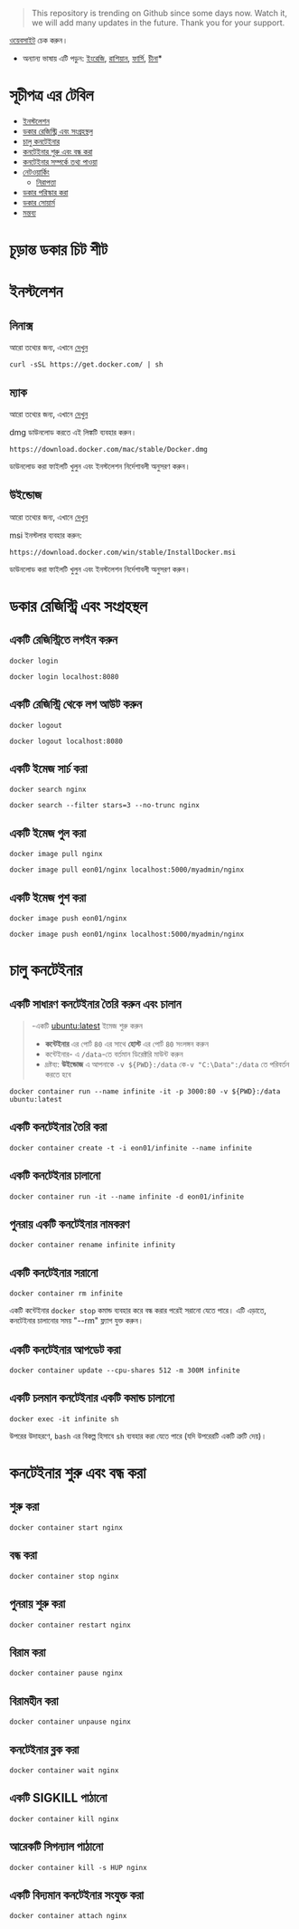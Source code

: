 > This repository is trending on Github since some days now. Watch it, we will add many updates in the future. 
> Thank you for your support.

[ওয়েবসাইট](http://dockercheatsheet.painlessdocker.com) চেক করুন।
* অন্যান্য ভাষায় এটি পড়ুন: [ইংরেজি](README.md), [রাশিয়ান](README.ru.md), [ফার্সি](README.fa.md), [চীনা](README.zh.md)*

# সূচীপত্র এর টেবিল

  * [ইনস্টলেশন](#সূচীপত্র)
  * [ডকার রেজিস্ট্রি এবং সংগ্রহস্থল](#ডকার-রেজিস্ট্রি-এবং-সংগ্রহস্থল)
  * [চালু কনটেইনার](#চালু-কনটেইনার)
  * [কনটেইনার শুরু এবং বন্ধ করা](#কনটেইনার-শুরু-এবং-বন্ধ-করা)
  * [কনটেইনার সম্পর্কে তথ্য পাওয়া](#কনটেইনার-সম্পর্কে-তথ্য-পাওয়া)
  * [নেটওয়ার্কিং](#নেটওয়ার্কিং)
    * [নিরাপত্তা](#নিরাপত্তা)
  * [ডকার পরিস্কার করা](#ডকার-পরিস্কার-করা)
  * [ডকার সোয়ার্ম](#ডকার-সোয়ার্ম)
  * [মন্তব্য](#মন্তব্য)
  
# চূড়ান্ত ডকার চিট শীট

# ইনস্টলেশন

## লিনাক্স

আরো তথ্যের জন্য, এখানে [দেখুন](https://docs.docker.com/install/#server)

```
curl -sSL https://get.docker.com/ | sh
```

## ম্যাক

আরো তথ্যের জন্য, এখানে [দেখুন](https://docs.docker.com/docker-for-mac/install/)

dmg ডাউনলোড করতে এই লিঙ্কটি ব্যবহার করুন।

```
https://download.docker.com/mac/stable/Docker.dmg
```

ডাউনলোড করা ফাইলটি খুলুন এবং ইনস্টলেশন নির্দেশাবলী অনুসরণ করুন।

## উইন্ডোজ

আরো তথ্যের জন্য, এখানে [দেখুন](https://docs.docker.com/docker-for-windows/install/)

msi ইনস্টলার ব্যবহার করুন:

```
https://download.docker.com/win/stable/InstallDocker.msi
```

ডাউনলোড করা ফাইলটি খুলুন এবং ইনস্টলেশন নির্দেশাবলী অনুসরণ করুন।

# ডকার রেজিস্ট্রি এবং সংগ্রহস্থল

## একটি রেজিস্ট্রিতে লগইন করুন

```
docker login
```

```
docker login localhost:8080
```

## একটি রেজিস্ট্রি থেকে লগ আউট করুন

```
docker logout
```

```
docker logout localhost:8080
```

## একটি ইমেজ সার্চ করা

```
docker search nginx
```

```
docker search --filter stars=3 --no-trunc nginx
```

## একটি ইমেজ পুল করা


```
docker image pull nginx
```

```
docker image pull eon01/nginx localhost:5000/myadmin/nginx
```

## একটি ইমেজ পুশ করা

```
docker image push eon01/nginx
```

```
docker image push eon01/nginx localhost:5000/myadmin/nginx
```

# চালু কনটেইনার

## একটি সাধারণ কনটেইনার তৈরি করুন এবং চালান

> -একটি [ubuntu:latest](https://hub.docker.com/_/ubuntu/) ইমেজ শুরু করুন
>  - **কন্টেইনার** এর পোর্ট `80` এর সাথে **হোস্ট** এর পোর্ট `80` সংলঙ্গন করুন
>  - কন্টেইনার- এ `/data`-তে বর্তমান ডিরেক্টরি মাউন্ট করুন
>  - দ্রষ্টব্য: **উইন্ডোজ** এ আপনাকে `-v ${PWD}:/data` কে`-v "C:\Data":/data` তে পরিবর্তন করতে হবে

```
docker container run --name infinite -it -p 3000:80 -v ${PWD}:/data ubuntu:latest
```

## একটি কনটেইনার তৈরি করা

```
docker container create -t -i eon01/infinite --name infinite
```

## একটি কনটেইনার চালানো

```
docker container run -it --name infinite -d eon01/infinite
```

## পুনরায় একটি কনটেইনার নামকরণ

```
docker container rename infinite infinity
```

## একটি কনটেইনার সরানো

```
docker container rm infinite
```
একটি কন্টেইনার ```docker stop``` কমান্ড ব্যবহার করে বন্ধ করার পরেই সরানো যেতে পারে। এটি এড়াতে, কনটেইনার চালানোর সময় "--rm" ফ্ল্যাগ যুক্ত করুন।

## একটি কনটেইনার আপডেট করা

```
docker container update --cpu-shares 512 -m 300M infinite
```

## একটি চলমান কনটেইনার একটি কমান্ড চালানো
```
docker exec -it infinite sh
```
উপরের উদাহরণে, ```bash``` এর বিকল্প হিসাবে ```sh``` ব্যবহার করা যেতে পারে (যদি উপরেরটি একটি ত্রুটি দেয়)।

# কনটেইনার শুরু এবং বন্ধ করা

## শুরু করা
```
docker container start nginx
```

## বন্ধ করা
```
docker container stop nginx
```

## পুনরায় শুরু করা
```
docker container restart nginx
```

## বিরাম করা
```
docker container pause nginx

```

## বিরামহীন করা

```
docker container unpause nginx
```

## কনটেইনার ব্লক করা

```
docker container wait nginx
```

## একটি SIGKILL পাঠানো

```
docker container kill nginx
```

## আরেকটি সিগন্যাল পাঠানো


```
docker container kill -s HUP nginx
```

## একটি বিদ্যমান কনটেইনার সংযুক্ত করা

```
docker container attach nginx
```
